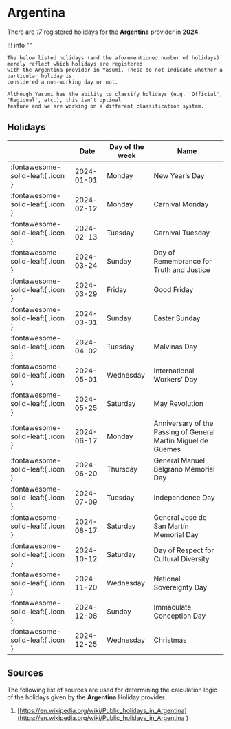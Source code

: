 # Argentina

There are _17_ registered holidays for the **Argentina** provider in **2024**.

!!! info ""

    The below listed holidays (and the aforementioned number of holidays) merely reflect which holidays are registered
    with the Argentina provider in Yasumi. These do not indicate whether a particular holiday is
    considered a non-working day or not.

    Although Yasumi has the ability to classify holidays (e.g. 'Official', 'Regional', etc.), this isn't optimal
    feature and we are working on a different classification system.

## Holidays

|     | Date | Day of the week | Name |
| --- | ---- | --------------- | ---- |
| :fontawesome-solid-leaf:{ .icon } | 2024-01-01 | Monday | New Year’s Day |
| :fontawesome-solid-leaf:{ .icon } | 2024-02-12 | Monday | Carnival Monday |
| :fontawesome-solid-leaf:{ .icon } | 2024-02-13 | Tuesday | Carnival Tuesday |
| :fontawesome-solid-leaf:{ .icon } | 2024-03-24 | Sunday | Day of Remembrance for Truth and Justice |
| :fontawesome-solid-leaf:{ .icon } | 2024-03-29 | Friday | Good Friday |
| :fontawesome-solid-leaf:{ .icon } | 2024-03-31 | Sunday | Easter Sunday |
| :fontawesome-solid-leaf:{ .icon } | 2024-04-02 | Tuesday | Malvinas Day |
| :fontawesome-solid-leaf:{ .icon } | 2024-05-01 | Wednesday | International Workers’ Day |
| :fontawesome-solid-leaf:{ .icon } | 2024-05-25 | Saturday | May Revolution |
| :fontawesome-solid-leaf:{ .icon } | 2024-06-17 | Monday | Anniversary of the Passing of General Martín Miguel de Güemes |
| :fontawesome-solid-leaf:{ .icon } | 2024-06-20 | Thursday | General Manuel Belgrano Memorial Day |
| :fontawesome-solid-leaf:{ .icon } | 2024-07-09 | Tuesday | Independence Day |
| :fontawesome-solid-leaf:{ .icon } | 2024-08-17 | Saturday | General José de San Martín Memorial Day |
| :fontawesome-solid-leaf:{ .icon } | 2024-10-12 | Saturday | Day of Respect for Cultural Diversity |
| :fontawesome-solid-leaf:{ .icon } | 2024-11-20 | Wednesday | National Sovereignty Day |
| :fontawesome-solid-leaf:{ .icon } | 2024-12-08 | Sunday | Immaculate Conception Day |
| :fontawesome-solid-leaf:{ .icon } | 2024-12-25 | Wednesday | Christmas |

## Sources

The following list of sources are used for determining the calculation logic of
the holidays given by the **Argentina** Holiday provider.


1. [https://en.wikipedia.org/wiki/Public_holidays_in_Argentina](https://en.wikipedia.org/wiki/Public_holidays_in_Argentina )
   